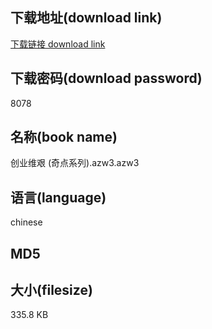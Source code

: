 ## 下载地址(download link)
[下载链接 download link](https://tutu365.netlify.app/?s=%E5%88%9B%E4%B8%9A%E7%BB%B4%E8%89%B0+%28%E5%A5%87%E7%82%B9%E7%B3%BB%E5%88%97%29.azw3)

## 下载密码(download password)
8078

## 名称(book name)
创业维艰 (奇点系列).azw3.azw3

## 语言(language)
chinese

## MD5


## 大小(filesize)
335.8 KB
